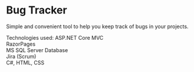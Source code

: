 # Bug Tracker
Simple and convenient tool to help you keep track of bugs in your projects.
  
Technologies used:
ASP.NET Core MVC  
RazorPages  
MS SQL Server Database  
Jira (Scrum)  
C#, HTML, CSS  
